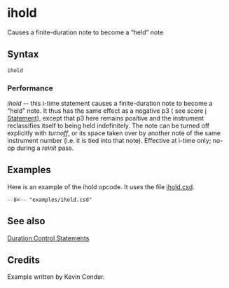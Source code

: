 <!--
id:ihold
category:Instrument Control:Duration Control
-->
# ihold
Causes a finite-duration note to become a &#8220;held&#8221; note

## Syntax
``` csound-orc
ihold
```

### Performance

_ihold_ -- this i-time statement causes a finite-duration note to become a &#8220;held&#8221; note. It thus has the same effect as a negative p3 ( see score [i Statement](../../scoregens/i)), except that p3 here remains positive and the instrument reclassifies itself to being held indefinitely. The note can be turned off explicitly with _turnoff_, or its space taken over by another note of the same instrument number (i.e. it is tied into that note). Effective at i-time only; no-op during a _reinit_ pass.

## Examples

Here is an example of the ihold opcode. It uses the file [ihold.csd](../../examples/ihold.csd).

``` csound-csd title="Example of the ihold opcode." linenums="1"
--8<-- "examples/ihold.csd"
```

## See also

[Duration Control Statements](../../control/durctl)

## Credits

Example written by Kevin Conder.
